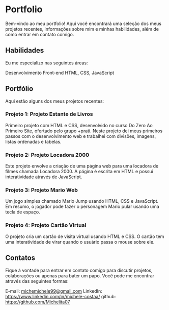 # Portfolio

Bem-vindo ao meu portfolio! Aqui você encontrará uma seleção dos meus projetos recentes, informações sobre mim e minhas habilidades, além de como entrar em contato comigo.

## Habilidades
Eu me especializo nas seguintes áreas:

Desenvolvimento Front-end
HTML, CSS, JavaScript

## Portfólio
Aqui estão alguns dos meus projetos recentes:

### Projeto 1: Projeto Estante de Livros

Primeiro projeto com HTML e CSS, desenvolvido no curso Do Zero Ao Primeiro Site, ofertado pelo grupo +prati. Neste projeto dei meus primeiros passos com o desenvolvimento web e trabalhei com divisões, imagens, listas ordenadas e tabelas.

### Projeto 2: Projeto Locadora 2000

Este projeto envolve a criação de uma página web para uma locadora de filmes chamada Locadora 2000. A página é escrita em HTML e possui interatividade através de JavaScript.

### Projeto 3: Projeto Mario Web

Um jogo simples chamado Mario Jump usando HTML, CSS e JavaScript. Em resumo, o jogador pode fazer o personagem Mario pular usando uma tecla de espaço.

### Projeto 4: Projeto Cartão Virtual

O projeto cria um cartão de visita virtual usando HTML e CSS. O cartão tem uma interatividade de virar quando o usuário passa o mouse sobre ele.

## Contatos
Fique à vontade para entrar em contato comigo para discutir projetos, colaborações ou apenas para bater um papo. Você pode me encontrar através das seguintes formas:

E-mail: michemichele99@gmail.com
LinkedIn: https://www.linkedin.com/in/michele-costaa/
github: https://github.com/Michelita07
